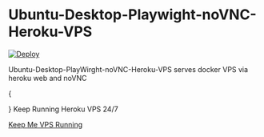 # Ubuntu-Desktop-Playwight-noVNC-Heroku-VPS

[![Deploy](https://www.herokucdn.com/deploy/button.svg)](https://dashboard.heroku.com/new?template=https://github.com/mobx03/heroku-vps)

Ubuntu-Desktop-PlayWirght-noVNC-Heroku-VPS serves docker VPS via heroku web and noVNC

{

  }
Keep Running Heroku VPS 24/7

[Keep Me VPS Running](http://kaffeine.herokuapp.com/)


